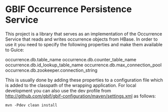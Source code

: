 # GBIF Occurrence Persistence Service

This project is a library that serves as an implementation of the Occurrence Service that reads and writes occurrence objects from HBase. In order
to use it you need to specify the following properties and make them available to Guice:

occurrence.db.table_name
occurrence.db.counter_table_name
occurrence.db.id_lookup_table_name
occurrence.db.max_connection_pool
occurrence.db.zookeeper.connection_string

This is usually done by adding these properties to a configuration file which is added to the classpath of the wrapping application. For local development you can also use the dev profile from http://github.com/gbif/gbif-configuration/maven/settings.xml as follows:

````mvn -Pdev clean install````
